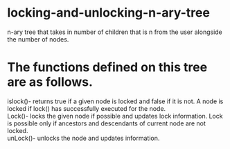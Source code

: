 # locking-and-unlocking-n-ary-tree
n-ary tree that takes in number of children that is n from the user alongside the number of nodes.
# The functions defined on this tree are as follows.
islock()- returns true if a given node is locked and false if it is not. A node is locked if lock() has successfully executed for the node.\
Lock()- locks the given node if possible and updates lock information. Lock is possible only if ancestors and descendants of current node are not locked.\
unLock()- unlocks the node and updates information.
